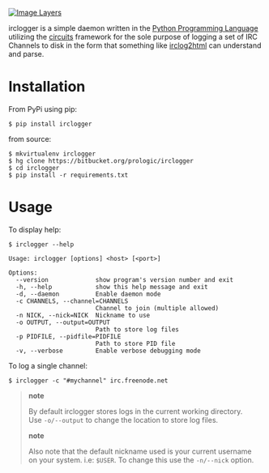 [![Image Layers](https://badge.imagelayers.io/circuits/irclogger:latest.svg)](https://imagelayers.io/?images=circuits/irclogger:latest)

irclogger is a simple daemon written in the [Python Programming Language](http://www.python.org/) utilizing the [circuits](http://pypi.python.org/pypi/circuits) framework for the sole purpose of logging a set of IRC Channels to disk in the form that something like [irclog2html](http://pypi.python.org/pypi/irclog2html) can understand and parse.

Installation
============

From PyPi using pip:

    $ pip install irclogger

from source:

    $ mkvirtualenv irclogger
    $ hg clone https://bitbucket.org/prologic/irclogger
    $ cd irclogger
    $ pip install -r requirements.txt

Usage
=====

To display help:

    $ irclogger --help

    Usage: irclogger [options] <host> [<port>]

    Options:
      --version             show program's version number and exit
      -h, --help            show this help message and exit
      -d, --daemon          Enable daemon mode
      -c CHANNELS, --channel=CHANNELS
                            Channel to join (multiple allowed)
      -n NICK, --nick=NICK  Nickname to use
      -o OUTPUT, --output=OUTPUT
                            Path to store log files
      -p PIDFILE, --pidfile=PIDFILE
                            Path to store PID file
      -v, --verbose         Enable verbose debugging mode

To log a single channel:

    $ irclogger -c "#mychannel" irc.freenode.net

> **note**
>
> By default irclogger stores logs in the current working directory.  
> Use `-o/--output` to change the location to store log files.
>
> **note**
>
> Also note that the default nickname used is your current username  
> on your system. i.e: `$USER`. To change this use the `-n/--nick` option.
>

